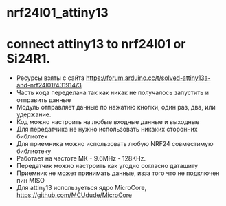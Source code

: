 # nrf24l01_attiny13
# connect attiny13 to nrf24l01 or Si24R1.
* Ресурсы взяты с сайта https://forum.arduino.cc/t/solved-attiny13a-and-nrf24l01/431914/3
* Часть кода переделана так как никак не получалось запустить и отправить данные
* Модуль отправляет данные по нажатию кнопки, один раз, два, или удержание.
* Код можно настроить на любые входные данные и выходные
* Для передатчика не нужно использовать никаких сторонних библиотек
* Для приемника можно использовать любую NRF24 совместимую библиотеку
* Работает на частоте МК - 9.6MHz - 128KHz.
* Передатчик можно настроить как угодно согласно даташиту
* Приемник не может принимать данные, изза того что не подключен пин MISO
* Для attiny13 используеться ядро MicroCore, https://github.com/MCUdude/MicroCore
